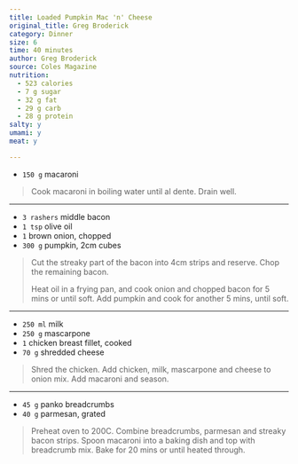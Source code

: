 ```yaml
---
title: Loaded Pumpkin Mac 'n' Cheese
original_title: Greg Broderick
category: Dinner
size: 6
time: 40 minutes
author: Greg Broderick
source: Coles Magazine
nutrition:
  - 523 calories
  - 7 g sugar
  - 32 g fat
  - 29 g carb
  - 28 g protein
salty: y
umami: y
meat: y

---
```


* `150 g` macaroni

> Cook macaroni in boiling water until al dente. Drain well. 

---

* `3 rashers` middle bacon
* `1 tsp` olive oil
* `1` brown onion, chopped
* `300 g` pumpkin, 2cm cubes

> Cut the streaky part of the bacon into 4cm strips and reserve. Chop the remaining bacon.
>
> Heat oil in a frying pan, and cook onion and chopped bacon for 5 mins or until soft. Add pumpkin and cook for another 5 mins, until soft. 

---

* `250 ml` milk
* `250 g` mascarpone
* `1` chicken breast fillet, cooked
* `70 g` shredded cheese

> Shred the chicken. Add chicken, milk, mascarpone and cheese to onion mix. Add macaroni and season.

---

* `45 g` panko breadcrumbs
* `40 g` parmesan, grated

> Preheat oven to 200C. Combine breadcrumbs, parmesan and streaky bacon strips. Spoon macaroni into a baking dish and top with breadcrumb mix. Bake for 20 mins or until heated through. 